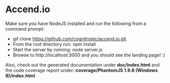 # Accend.io

Make sure you have NodeJS installed and run the following from a command prompt:

-   git clone https://github.com/cognitronic/accend.io.git
-   From the root directory run: npm install
-   Start the server by running: node server.js
-   Browse to http://localhost:3000 and you should see the landing page! :)
   

Also, check out the generated documentation under **doc/index.html** and the code coverage report under: **coverage/PhantomJS 1.9.8 (Windows 8)/index.html**
